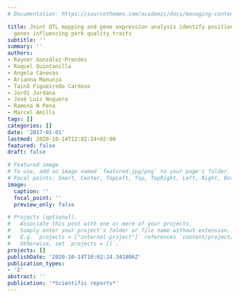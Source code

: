 ```yaml
---
# Documentation: https://sourcethemes.com/academic/docs/managing-content/

title: Joint QTL mapping and gene expression analysis identify positional candidate
  genes influencing pork quality traits
subtitle: ''
summary: ''
authors:
- Rayner González-Prendes
- Raquel Quintanilla
- Angela Cánovas
- Arianna Manunza
- Tainã Figueiredo Cardoso
- Jordi Jordana
- José Luis Noguera
- Ramona N Pena
- Marcel Amills
tags: []
categories: []
date: '2017-01-01'
lastmod: 2020-10-14T12:02:24+02:00
featured: false
draft: false

# Featured image
# To use, add an image named `featured.jpg/png` to your page's folder.
# Focal points: Smart, Center, TopLeft, Top, TopRight, Left, Right, BottomLeft, Bottom, BottomRight.
image:
  caption: ''
  focal_point: ''
  preview_only: false

# Projects (optional).
#   Associate this post with one or more of your projects.
#   Simply enter your project's folder or file name without extension.
#   E.g. `projects = ["internal-project"]` references `content/project/deep-learning/index.md`.
#   Otherwise, set `projects = []`.
projects: []
publishDate: '2020-10-14T10:02:24.341806Z'
publication_types:
- '2'
abstract: ''
publication: '*Scientific reports*'
---
```

